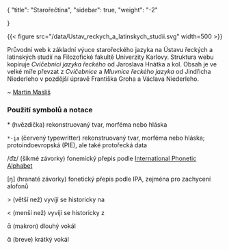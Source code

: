 {
"title": "Starořečtina",
    "sidebar": true,
    "weight": "-2"

}

{{< figure src="/data/Ustav_reckych_a_latinskych_studii.svg" width=500 >}}

Průvodní web k základní výuce starořeckého jazyka na Ústavu řeckých a latinských studií na Filozofické fakultě Univerzity Karlovy. Struktura webu kopíruje *Cvičebnici jazyka řeckého* od Jaroslava Hnátka a kol. Obsah je ve velké míře převzat z *Cvičebnice* a *Mluvnice řeckého jazyka* od Jindřicha Niederleho v pozdější úpravě Františka Groha a Václava Niederleho. 

~ [Martin Masliš](mailto:Martin.Maslis@ff.cuni.cz)

### Použití symbolů a notace

\* (hvězdička) rekonstruovaný tvar, morféma nebo hláska 

`*-i̯a` (červený typewritter) rekonstruovaný tvar, morféma nebo hláska; protoindoevropská (PIE), ale také protořecká data  

/d͡z/ (šikmé závorky) fonemický přepis podle [International Phonetic Alphabet](https://www.ipachart.com/)

[ŋ] (hranaté závorky) fonetický přepis podle IPA, zejména pro zachycení alofonů  

\> (větší než) vyvíjí se historicky na

\< (menší než) vyvíjí se historicky z 

ᾱ (makron) dlouhý vokál

ᾰ (breve) krátký vokál
